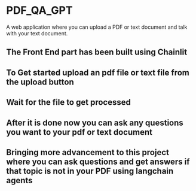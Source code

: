 # PDF_QA_GPT
A web application where you can upload a PDF or text document and talk with your text document.

## The Front End part has been built using Chainlit

## To Get started upload an pdf file or text file from the upload button
## Wait for the file to get processed
## After it is done now you can ask any questions you want to your pdf or text document

## Bringing more advancement to this project where you can ask questions and get answers if that topic is not in your PDF using langchain agents
